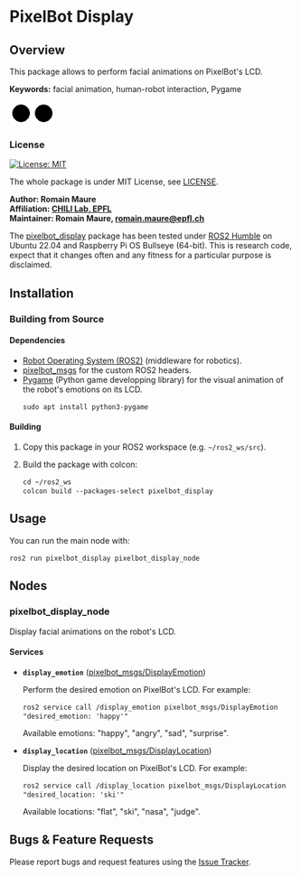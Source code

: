 # PixelBot Display

## Overview

This package allows to perform facial animations on PixelBot's LCD. 

**Keywords:** facial animation, human-robot interaction, Pygame

![Display example](../../imgs/emotion_example.png)

### License

[![License: MIT](https://img.shields.io/badge/License-MIT-yellow.svg)](https://opensource.org/licenses/MIT)

The whole package is under MIT License, see [LICENSE](https://github.com/RomainMaure/PixelBot/blob/main/LICENSE).

**Author: Romain Maure<br />
Affiliation: [CHILI Lab, EPFL](https://www.epfl.ch/labs/chili/)<br />
Maintainer: Romain Maure, romain.maure@epfl.ch**

The [pixelbot_display](https://github.com/RomainMaure/PixelBot/tree/main/src/pixelbot_display) package has been tested under [ROS2 Humble](https://docs.ros.org/en/humble/index.html) on Ubuntu 22.04 and Raspberry Pi OS Bullseye (64-bit).
This is research code, expect that it changes often and any fitness for a particular purpose is disclaimed.

## Installation

### Building from Source

#### Dependencies

- [Robot Operating System (ROS2)](https://docs.ros.org/en/humble/index.html) (middleware for robotics).
- [pixelbot_msgs](https://github.com/RomainMaure/PixelBot/tree/main/src/pixelbot_msgs) for the custom ROS2 headers.
- [Pygame](https://www.pygame.org/news) (Python game developping library) for the visual animation of the robot's emotions on its LCD.
    ```
	sudo apt install python3-pygame
    ```

#### Building

1) Copy this package in your ROS2 workspace (e.g. `~/ros2_ws/src`).

2) Build the package with colcon:
    ```
    cd ~/ros2_ws
    colcon build --packages-select pixelbot_display
    ```

## Usage

You can run the main node with:
```
ros2 run pixelbot_display pixelbot_display_node
```

## Nodes

### pixelbot_display_node

Display facial animations on the robot's LCD.

#### Services

* **`display_emotion`** ([pixelbot_msgs/DisplayEmotion](https://github.com/RomainMaure/PixelBot/blob/main/src/pixelbot_msgs/srv/DisplayEmotion.srv))

	Perform the desired emotion on PixelBot's LCD. For example:
    ```
	ros2 service call /display_emotion pixelbot_msgs/DisplayEmotion "desired_emotion: 'happy'"
    ```

    Available emotions: "happy", "angry", "sad", "surprise".

* **`display_location`** ([pixelbot_msgs/DisplayLocation](https://github.com/RomainMaure/PixelBot/blob/main/src/pixelbot_msgs/srv/DisplayLocation.srv))

	Display the desired location on PixelBot's LCD. For example:
    ```
	ros2 service call /display_location pixelbot_msgs/DisplayLocation "desired_location: 'ski'"
    ```

    Available locations: "flat", "ski", "nasa", "judge".

## Bugs & Feature Requests

Please report bugs and request features using the [Issue Tracker](https://github.com/RomainMaure/PixelBot/issues).
